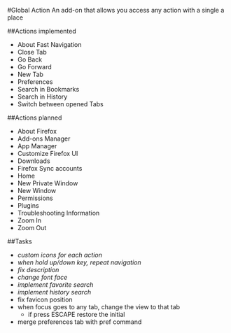 #Global Action
An add-on that allows you access any action with a single a place

##Actions implemented
- About Fast Navigation
- Close Tab
- Go Back
- Go Forward
- New Tab
- Preferences
- Search in Bookmarks
- Search in History
- Switch between opened Tabs

##Actions planned
- About Firefox
- Add-ons Manager
- App Manager
- Customize Firefox UI
- Downloads
- Firefox Sync accounts
- Home
- New Private Window
- New Window
- Permissions
- Plugins
- Troubleshooting Information
- Zoom In
- Zoom Out

##Tasks
- *custom icons for each action*
- *when hold up/down key, repeat navigation*
- *fix description*
- *change font face*
- *implement favorite search*
- *implement history search*
- fix favicon position
- when focus goes to any tab, change the view to that tab
  - if press ESCAPE restore the initial
- merge preferences tab with pref command
